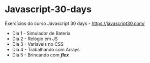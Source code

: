 # Javascript-30-days
Exercícios do curso Javascript 30 days - https://javascript30.com/

- Dia 1 - Simulador de Bateria
- Dia 2 - Relógio em JS
- Dia 3 - Variaveis no CSS
- Dia 4 - Trabalhando com Arrays
- Dia 5 - Brincando com ***flex***
